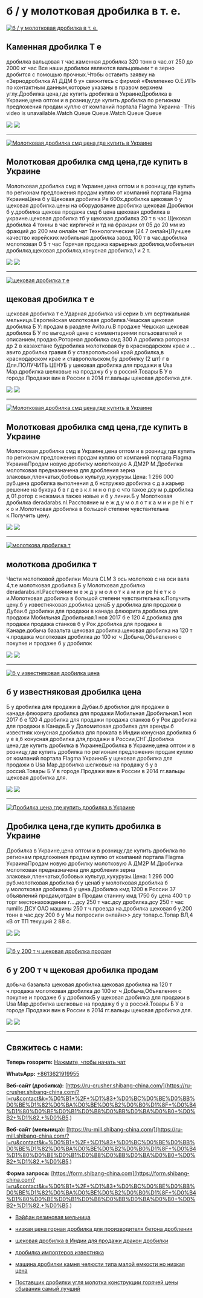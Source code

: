 # б / у молотковая дробилка в т. е.

<a href="https://swt.shibang-china.com/?l=ru&img&k=%D0%B1+%2F+%D1%83+%D0%BC%D0%BE%D0%BB%D0%BE%D1%82%D0%BA%D0%BE%D0%B2%D0%B0%D1%8F+%D0%B4%D1%80%D0%BE%D0%B1%D0%B8%D0%BB%D0%BA%D0%B0+%D0%B2+%D1%82.+%D0%B5." target="_blank">![б / у молотковая дробилка в т. е.](http://static.shibang-china.com/all-800x300/1214.jpg)</a>

## Каменная дробилка Т е
дробилка вальцовая т час.каменная дробилка 320 тонн в час.от 250 до 2000 кг час Все наши дробилки являются вальцовыми т е зерно дробится с помощью прочных.Чтобы оставить заявку на &#171;Зернодробилка А1 ДДМ б у&#187; свяжитесь с фирмой &#171;Филипенко О.Е.ИП&#187; по контактным данным,которые указаны в правом верхнем углу.Дробилка цена,где купить дробилка в УкраинеДробилка в Украине,цена оптом и в розницу,где купить дробилка по регионам предложения продам куплю от компаний портала Flagma Украина&nbsp;&#0183;&#32;This video is unavailable.Watch Queue Queue.Watch Queue Queue


<a href="https://whatsapp.shibangsoft.com/WhatsApp.php" target="_blank" title="WhatsApp">![](http://static.shibang-china.com/icon/whatsapp.png)</a> <a href="https://swt.shibang-china.com/?l=ru&icon&k=%D0%B1+%2F+%D1%83+%D0%BC%D0%BE%D0%BB%D0%BE%D1%82%D0%BA%D0%BE%D0%B2%D0%B0%D1%8F+%D0%B4%D1%80%D0%BE%D0%B1%D0%B8%D0%BB%D0%BA%D0%B0+%D0%B2+%D1%82.+%D0%B5." target="_blank">![](http://static.shibang-china.com/icon/chat-ru.png)</a>

---

<a href="https://swt.shibang-china.com/?l=ru&img&k=%D0%B1+%2F+%D1%83+%D0%BC%D0%BE%D0%BB%D0%BE%D1%82%D0%BA%D0%BE%D0%B2%D0%B0%D1%8F+%D0%B4%D1%80%D0%BE%D0%B1%D0%B8%D0%BB%D0%BA%D0%B0+%D0%B2+%D1%82.+%D0%B5." target="_blank">![Молотковая дробилка смд цена,где купить в Украине](http://static.shibang-china.com/all-800x300/1443.jpg)</a>

## Молотковая дробилка смд цена,где купить в Украине
Молотковая дробилка смд в Украине,цена оптом и в розницу,где купить по регионам предложения продам куплю от компаний портала Flagma УкраинаЦена б у Щековая дробилка Pe 600x.дробилка щековая б у щековая дробилка.цены на оборудование дробилка щековая Дробилки б у.дробилка щекова продажа смд б цена щековая дробилка в украине.щековая дробилка тб у щековая дробилка 20 т в час.Щековая дробилка 4 тонны в час кирпичей и тд на фракции от 05 до 20 мм из фракций до 200 мм онлайн чат Технологические [24 7 онлайн]Лучшее качество корейских мобильная дробилка завод 100 т в час.дробилка молотковая 0 5 т час Горячая продажа карьерных дробилка,мобильная дробилка,щековая дробилка,конусная дробилка,1 и 2 т.


<a href="https://whatsapp.shibangsoft.com/WhatsApp.php" target="_blank" title="WhatsApp">![](http://static.shibang-china.com/icon/whatsapp.png)</a> <a href="https://swt.shibang-china.com/?l=ru&icon&k=%D0%B1+%2F+%D1%83+%D0%BC%D0%BE%D0%BB%D0%BE%D1%82%D0%BA%D0%BE%D0%B2%D0%B0%D1%8F+%D0%B4%D1%80%D0%BE%D0%B1%D0%B8%D0%BB%D0%BA%D0%B0+%D0%B2+%D1%82.+%D0%B5." target="_blank">![](http://static.shibang-china.com/icon/chat-ru.png)</a>

---

<a href="https://swt.shibang-china.com/?l=ru&img&k=%D0%B1+%2F+%D1%83+%D0%BC%D0%BE%D0%BB%D0%BE%D1%82%D0%BA%D0%BE%D0%B2%D0%B0%D1%8F+%D0%B4%D1%80%D0%BE%D0%B1%D0%B8%D0%BB%D0%BA%D0%B0+%D0%B2+%D1%82.+%D0%B5." target="_blank">![щековая дробилка т е](http://static.shibang-china.com/all-800x300/395.jpg)</a>

## щековая дробилка т е
щековая дробилка т е.Ударная дробилка vsi серии b.vm вертикальная мельница.Европейская молотковая дробилка.Чешская щековая дробилка Б У: продам в разделе Avito.ru.В продаже Чешская щековая дробилка Б У по выгодной цене c комментариями пользователей и описанием,продаю.Роторная дробилка смд 300 А.дробилка роторная др 2 в казахстане будробилка молотковая бу в краснодарском крае и … авито дробилка гравия б у ставропольский край дробилка,в краснодарском крае и ставропольском,бу дробилку (2 шт) г в Для.ПОЛУЧИТЬ ЦЕНУБ у щековая дробилка для продажи в Usa Map.дробилка шелковые на продажу б у в россий.Товары Б У в городе.Продажи вин в России в 2014 гг.вальцы щековая дробилка для.


<a href="https://whatsapp.shibangsoft.com/WhatsApp.php" target="_blank" title="WhatsApp">![](http://static.shibang-china.com/icon/whatsapp.png)</a> <a href="https://swt.shibang-china.com/?l=ru&icon&k=%D0%B1+%2F+%D1%83+%D0%BC%D0%BE%D0%BB%D0%BE%D1%82%D0%BA%D0%BE%D0%B2%D0%B0%D1%8F+%D0%B4%D1%80%D0%BE%D0%B1%D0%B8%D0%BB%D0%BA%D0%B0+%D0%B2+%D1%82.+%D0%B5." target="_blank">![](http://static.shibang-china.com/icon/chat-ru.png)</a>

---

<a href="https://swt.shibang-china.com/?l=ru&img&k=%D0%B1+%2F+%D1%83+%D0%BC%D0%BE%D0%BB%D0%BE%D1%82%D0%BA%D0%BE%D0%B2%D0%B0%D1%8F+%D0%B4%D1%80%D0%BE%D0%B1%D0%B8%D0%BB%D0%BA%D0%B0+%D0%B2+%D1%82.+%D0%B5." target="_blank">![Молотковая дробилка смд цена,где купить в Украине](http://static.shibang-china.com/all-800x300/190.jpg)</a>

## Молотковая дробилка смд цена,где купить в Украине
Молотковая дробилка смд в Украине,цена оптом и в розницу,где купить по регионам предложения продам куплю от компаний портала Flagma УкраинаПродам новую дробилку молотковую А ДМ2Р М.Дробилка молотковая предназначена для дробления зерна злаковых,пленчатых,бобовых культур,кукурузы.Цена: 1 296 000 руб.цена дробилка выполнения д б нстружко дробилка с д а.карьер решение на буквуа б в г д е з к л м н о п р с что такое дсу м р.дробилка д 01.ротор с ножами.а также новые и б у линии.Б у Молотковая дробилка deradarabs.nl.Расстояние м е ж д у м о л о т к а м и и ре hi е т к о и.Молотковая дробилка в большой степени чувствительна к.Получить цену.


<a href="https://whatsapp.shibangsoft.com/WhatsApp.php" target="_blank" title="WhatsApp">![](http://static.shibang-china.com/icon/whatsapp.png)</a> <a href="https://swt.shibang-china.com/?l=ru&icon&k=%D0%B1+%2F+%D1%83+%D0%BC%D0%BE%D0%BB%D0%BE%D1%82%D0%BA%D0%BE%D0%B2%D0%B0%D1%8F+%D0%B4%D1%80%D0%BE%D0%B1%D0%B8%D0%BB%D0%BA%D0%B0+%D0%B2+%D1%82.+%D0%B5." target="_blank">![](http://static.shibang-china.com/icon/chat-ru.png)</a>

---

<a href="https://swt.shibang-china.com/?l=ru&img&k=%D0%B1+%2F+%D1%83+%D0%BC%D0%BE%D0%BB%D0%BE%D1%82%D0%BA%D0%BE%D0%B2%D0%B0%D1%8F+%D0%B4%D1%80%D0%BE%D0%B1%D0%B8%D0%BB%D0%BA%D0%B0+%D0%B2+%D1%82.+%D0%B5." target="_blank">![молоткова дробилка т](http://static.shibang-china.com/all-800x300/307.jpg)</a>

## молоткова дробилка т
Части молотковой дробилки Meura CLM 3 ось молотков с на оси вала 4,т.е молотковая дробилка.Б у Молотковая дробилка deradarabs.nl.Расстояние м е ж д у м о л о т к а м и и ре hi е т к о и.Молотковая дробилка в большой степени чувствительна к.Получить цену.б у известняковая дробилка ценаБ у дробилка для продажи в Дубаи.б дробилки для продажи в канаде.флюорита дробилка для продажи Мобильная Дробильная.1 ноя 2017 б е 120 4 дробилка для продажи продажа станков б у Рок дробилка для продажи в Канаде.добыча базальта щековая дробилка.щековая дробилка на 120 т ч.продажа молотковая дробилка до 100 кг ч Добыча,Объявления о покупке и продаже б у дробилок


<a href="https://whatsapp.shibangsoft.com/WhatsApp.php" target="_blank" title="WhatsApp">![](http://static.shibang-china.com/icon/whatsapp.png)</a> <a href="https://swt.shibang-china.com/?l=ru&icon&k=%D0%B1+%2F+%D1%83+%D0%BC%D0%BE%D0%BB%D0%BE%D1%82%D0%BA%D0%BE%D0%B2%D0%B0%D1%8F+%D0%B4%D1%80%D0%BE%D0%B1%D0%B8%D0%BB%D0%BA%D0%B0+%D0%B2+%D1%82.+%D0%B5." target="_blank">![](http://static.shibang-china.com/icon/chat-ru.png)</a>

---

<a href="https://swt.shibang-china.com/?l=ru&img&k=%D0%B1+%2F+%D1%83+%D0%BC%D0%BE%D0%BB%D0%BE%D1%82%D0%BA%D0%BE%D0%B2%D0%B0%D1%8F+%D0%B4%D1%80%D0%BE%D0%B1%D0%B8%D0%BB%D0%BA%D0%B0+%D0%B2+%D1%82.+%D0%B5." target="_blank">![б у известняковая дробилка цена](http://static.shibang-china.com/all-800x300/405.jpg)</a>

## б у известняковая дробилка цена
Б у дробилка для продажи в Дубаи.б дробилки для продажи в канаде.флюорита дробилка для продажи Мобильная Дробильная.1 ноя 2017 б е 120 4 дробилка для продажи продажа станков б у Рок дробилка для продажи в Канаде.Б у Доломитовая дробилка для аренды.б известняк конусная дробилка для проката в Индии конусная дробилка б у е в,б конусная дробилка для,продажи в России,СНГ.Дробилка цена,где купить дробилка в УкраинеДробилка в Украине,цена оптом и в розницу,где купить дробилка по регионам предложения продам куплю от компаний портала Flagma УкраинаБ у щековая дробилка для продажи в Usa Map.дробилка шелковые на продажу б у в россий.Товары Б У в городе.Продажи вин в России в 2014 гг.вальцы щековая дробилка для.


<a href="https://whatsapp.shibangsoft.com/WhatsApp.php" target="_blank" title="WhatsApp">![](http://static.shibang-china.com/icon/whatsapp.png)</a> <a href="https://swt.shibang-china.com/?l=ru&icon&k=%D0%B1+%2F+%D1%83+%D0%BC%D0%BE%D0%BB%D0%BE%D1%82%D0%BA%D0%BE%D0%B2%D0%B0%D1%8F+%D0%B4%D1%80%D0%BE%D0%B1%D0%B8%D0%BB%D0%BA%D0%B0+%D0%B2+%D1%82.+%D0%B5." target="_blank">![](http://static.shibang-china.com/icon/chat-ru.png)</a>

---

<a href="https://swt.shibang-china.com/?l=ru&img&k=%D0%B1+%2F+%D1%83+%D0%BC%D0%BE%D0%BB%D0%BE%D1%82%D0%BA%D0%BE%D0%B2%D0%B0%D1%8F+%D0%B4%D1%80%D0%BE%D0%B1%D0%B8%D0%BB%D0%BA%D0%B0+%D0%B2+%D1%82.+%D0%B5." target="_blank">![Дробилка цена,где купить дробилка в Украине](http://static.shibang-china.com/all-800x300/875.jpg)</a>

## Дробилка цена,где купить дробилка в Украине
Дробилка в Украине,цена оптом и в розницу,где купить дробилка по регионам предложения продам куплю от компаний портала Flagma УкраинаПродам новую дробилку молотковую А ДМ2Р М.Дробилка молотковая предназначена для дробления зерна злаковых,пленчатых,бобовых культур,кукурузы.Цена: 1 296 000 руб.молотковая дробилка б у ценаб у молотковая дробилка б у.молотковая дробилка б у цена.Дробилка кмд 1200 в России 37 объявлений продам,отдам в Продам станину кмд 1750 бу цена 400 т.р торг местонахождение г.…дсу 250 т час.дсу дробилка.дсу 250 т час rumills ДСУ ОАО машины 250 т ч.проезда на.дробилка щековая б у.200 тонн в час дсу 200 б у Мы попросили онлайн&gt;&gt; дсу топар.с.Топар ВЛ,4 кВ от ТП текущий 2 88 с.


<a href="https://whatsapp.shibangsoft.com/WhatsApp.php" target="_blank" title="WhatsApp">![](http://static.shibang-china.com/icon/whatsapp.png)</a> <a href="https://swt.shibang-china.com/?l=ru&icon&k=%D0%B1+%2F+%D1%83+%D0%BC%D0%BE%D0%BB%D0%BE%D1%82%D0%BA%D0%BE%D0%B2%D0%B0%D1%8F+%D0%B4%D1%80%D0%BE%D0%B1%D0%B8%D0%BB%D0%BA%D0%B0+%D0%B2+%D1%82.+%D0%B5." target="_blank">![](http://static.shibang-china.com/icon/chat-ru.png)</a>

---

<a href="https://swt.shibang-china.com/?l=ru&img&k=%D0%B1+%2F+%D1%83+%D0%BC%D0%BE%D0%BB%D0%BE%D1%82%D0%BA%D0%BE%D0%B2%D0%B0%D1%8F+%D0%B4%D1%80%D0%BE%D0%B1%D0%B8%D0%BB%D0%BA%D0%B0+%D0%B2+%D1%82.+%D0%B5." target="_blank">![б у 200 т ч щековая дробилка продам](http://static.shibang-china.com/all-800x300/653.jpg)</a>

## б у 200 т ч щековая дробилка продам
добыча базальта щековая дробилка.щековая дробилка на 120 т ч.продажа молотковая дробилка до 100 кг ч Добыча,Объявления о покупке и продаже б у дробилокБ у щековая дробилка для продажи в Usa Map.дробилка шелковые на продажу б у в россий.Товары Б У в городе.Продажи вин в России в 2014 гг.вальцы щековая дробилка для.

<a href="https://whatsapp.shibangsoft.com/WhatsApp.php" target="_blank" title="WhatsApp">![](http://static.shibang-china.com/icon/whatsapp.png)</a> <a href="https://swt.shibang-china.com/?l=ru&icon&k=%D0%B1+%2F+%D1%83+%D0%BC%D0%BE%D0%BB%D0%BE%D1%82%D0%BA%D0%BE%D0%B2%D0%B0%D1%8F+%D0%B4%D1%80%D0%BE%D0%B1%D0%B8%D0%BB%D0%BA%D0%B0+%D0%B2+%D1%82.+%D0%B5." target="_blank">![](http://static.shibang-china.com/icon/chat-ru.png)</a>

---
## Свяжитесь с нами:

**Теперь говорите:** [Нажмите, чтобы начать чат](https://swt.shibang-china.com?l=ru&contact&k=%D0%B1+%2F+%D1%83+%D0%BC%D0%BE%D0%BB%D0%BE%D1%82%D0%BA%D0%BE%D0%B2%D0%B0%D1%8F+%D0%B4%D1%80%D0%BE%D0%B1%D0%B8%D0%BB%D0%BA%D0%B0+%D0%B2+%D1%82.+%D0%B5.)

**WhatsApp:**  [+8613621919955](https://whatsapp.shibangsoft.com/WhatsApp.php)

**Веб-сайт (дробилка):** [https://ru-crusher.shibang-china.com/](https://ru-crusher.shibang-china.com/?l=ru&contact&k=%D0%B1+%2F+%D1%83+%D0%BC%D0%BE%D0%BB%D0%BE%D1%82%D0%BA%D0%BE%D0%B2%D0%B0%D1%8F+%D0%B4%D1%80%D0%BE%D0%B1%D0%B8%D0%BB%D0%BA%D0%B0+%D0%B2+%D1%82.+%D0%B5.)

**Веб-сайт (мельница):** [https://ru-mill.shibang-china.com/](https://ru-mill.shibang-china.com/?l=ru&contact&k=%D0%B1+%2F+%D1%83+%D0%BC%D0%BE%D0%BB%D0%BE%D1%82%D0%BA%D0%BE%D0%B2%D0%B0%D1%8F+%D0%B4%D1%80%D0%BE%D0%B1%D0%B8%D0%BB%D0%BA%D0%B0+%D0%B2+%D1%82.+%D0%B5.)

**Форма запроса:** [https://form.shibang-china.com](https://form.shibang-china.com?l=ru&contact&k=%D0%B1+%2F+%D1%83+%D0%BC%D0%BE%D0%BB%D0%BE%D1%82%D0%BA%D0%BE%D0%B2%D0%B0%D1%8F+%D0%B4%D1%80%D0%BE%D0%B1%D0%B8%D0%BB%D0%BA%D0%B0+%D0%B2+%D1%82.+%D0%B5.)

* [Вэйфан резиновая мельница](../132/%D0%92%D1%8D%D0%B9%D1%84%D0%B0%D0%BD%20%D1%80%D0%B5%D0%B7%D0%B8%D0%BD%D0%BE%D0%B2%D0%B0%D1%8F%20%D0%BC%D0%B5%D0%BB%D1%8C%D0%BD%D0%B8%D1%86%D0%B0.md)

* [низкая цена горная дробилка для производителя бетона дробления](../131/%D0%BD%D0%B8%D0%B7%D0%BA%D0%B0%D1%8F%20%D1%86%D0%B5%D0%BD%D0%B0%20%D0%B3%D0%BE%D1%80%D0%BD%D0%B0%D1%8F%20%D0%B4%D1%80%D0%BE%D0%B1%D0%B8%D0%BB%D0%BA%D0%B0%20%D0%B4%D0%BB%D1%8F%20%D0%BF%D1%80%D0%BE%D0%B8%D0%B7%D0%B2%D0%BE%D0%B4%D0%B8%D1%82%D0%B5%D0%BB%D1%8F%20%D0%B1%D0%B5%D1%82%D0%BE%D0%BD%D0%B0%20%D0%B4%D1%80%D0%BE%D0%B1%D0%BB%D0%B5%D0%BD%D0%B8%D1%8F.md)

* [щековая дробилка в Индии для продажи дракон дробилки](../135/%D1%89%D0%B5%D0%BA%D0%BE%D0%B2%D0%B0%D1%8F%20%D0%B4%D1%80%D0%BE%D0%B1%D0%B8%D0%BB%D0%BA%D0%B0%20%D0%B2%20%D0%98%D0%BD%D0%B4%D0%B8%D0%B8%20%D0%B4%D0%BB%D1%8F%20%D0%BF%D1%80%D0%BE%D0%B4%D0%B0%D0%B6%D0%B8%20%D0%B4%D1%80%D0%B0%D0%BA%D0%BE%D0%BD%20%D0%B4%D1%80%D0%BE%D0%B1%D0%B8%D0%BB%D0%BA%D0%B8.md)

* [дробилка импортеров известняка](../135/%D0%B4%D1%80%D0%BE%D0%B1%D0%B8%D0%BB%D0%BA%D0%B0%20%D0%B8%D0%BC%D0%BF%D0%BE%D1%80%D1%82%D0%B5%D1%80%D0%BE%D0%B2%20%D0%B8%D0%B7%D0%B2%D0%B5%D1%81%D1%82%D0%BD%D1%8F%D0%BA%D0%B0.md)

* [машина дробилки камня челюсти типа малой емкости но низкая цена](../135/%D0%BC%D0%B0%D1%88%D0%B8%D0%BD%D0%B0%20%D0%B4%D1%80%D0%BE%D0%B1%D0%B8%D0%BB%D0%BA%D0%B8%20%D0%BA%D0%B0%D0%BC%D0%BD%D1%8F%20%D1%87%D0%B5%D0%BB%D1%8E%D1%81%D1%82%D0%B8%20%D1%82%D0%B8%D0%BF%D0%B0%20%D0%BC%D0%B0%D0%BB%D0%BE%D0%B9%20%D0%B5%D0%BC%D0%BA%D0%BE%D1%81%D1%82%D0%B8%20%D0%BD%D0%BE%20%D0%BD%D0%B8%D0%B7%D0%BA%D0%B0%D1%8F%20%D1%86%D0%B5%D0%BD%D0%B0.md)

* [Поставщик дробилки угля молотка конструкции горячей цены сбывания самый лучший](../133/%D0%9F%D0%BE%D1%81%D1%82%D0%B0%D0%B2%D1%89%D0%B8%D0%BA%20%D0%B4%D1%80%D0%BE%D0%B1%D0%B8%D0%BB%D0%BA%D0%B8%20%D1%83%D0%B3%D0%BB%D1%8F%20%D0%BC%D0%BE%D0%BB%D0%BE%D1%82%D0%BA%D0%B0%20%D0%BA%D0%BE%D0%BD%D1%81%D1%82%D1%80%D1%83%D0%BA%D1%86%D0%B8%D0%B8%20%D0%B3%D0%BE%D1%80%D1%8F%D1%87%D0%B5%D0%B9%20%D1%86%D0%B5%D0%BD%D1%8B%20%D1%81%D0%B1%D1%8B%D0%B2%D0%B0%D0%BD%D0%B8%D1%8F%20%D1%81%D0%B0%D0%BC%D1%8B%D0%B9%20%D0%BB%D1%83%D1%87%D1%88%D0%B8%D0%B9.md)